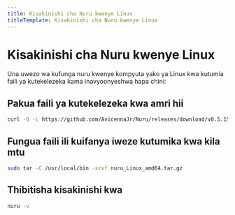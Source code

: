 ```yaml
---
title: Kisakinishi cha Nuru kwenye Linux
titleTemplate: Kisakinishi cha Nuru kwenye Linux
---
```


# Kisakinishi cha Nuru kwenye Linux

Una uwezo wa kufunga nuru kwenye kompyuta yako ya Linux kwa kutumia faili ya kutekelezeka kama inavyoonyeshwa hapa chini:

## Pakua faili ya kutekelezeka kwa amri hii

```bash
curl -O -L https://github.com/AvicennaJr/Nuru/releases/download/v0.5.15/nuru_Linux_amd64.tar.gz
```

## Fungua faili ili kuifanya iweze kutumika kwa kila mtu

```bash
sudo tar -C /usr/local/bin -xzvf nuru_Linux_amd64.tar.gz
```

## Thibitisha kisakinishi kwa

```bash
nuru -v

```
